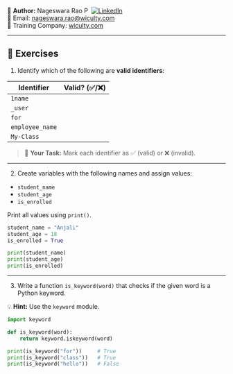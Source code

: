 👤 **Author:** Nageswara Rao P &nbsp;[![LinkedIn](https://img.shields.io/badge/LinkedIn-%230077B5.svg?style=flat-square&logo=linkedin&logoColor=white)](https://www.linkedin.com/in/nageshvkn)  
📧 Email: [nageswara.rao@wiculty.com](mailto:nageswara.rao@wiculty.com)  
🏢 Training Company: [wiculty.com](https://wiculty.com)

---

## 🧪 Exercises

1. Identify which of the following are **valid identifiers**:

| Identifier      | Valid? (✅/❌) |
|-----------------|:-------------:|
| `1name`         |               |
| `_user`         |               |
| `for`           |               |
| `employee_name` |               |
| `My-Class`      |               |

> 🧠 **Your Task:** Mark each identifier as ✅ (valid) or ❌ (invalid).

---

2. Create variables with the following names and assign values:

- `student_name`
- `student_age`
- `is_enrolled`

Print all values using `print()`.

```python
student_name = "Anjali"
student_age = 18
is_enrolled = True

print(student_name)
print(student_age)
print(is_enrolled)
```

---


3. Write a function `is_keyword(word)` that checks if the given word is a Python keyword.

💡 **Hint:** Use the `keyword` module.

```python
import keyword

def is_keyword(word):
    return keyword.iskeyword(word)

print(is_keyword("for"))     # True
print(is_keyword("class"))   # True
print(is_keyword("hello"))   # False
